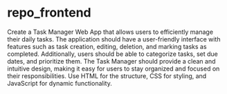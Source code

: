 # repo_frontend
Create a Task Manager Web App that allows users to efficiently manage their daily tasks. The application should have a user-friendly interface with features such as task creation, editing, deletion, and marking tasks as completed. Additionally, users should be able to categorize tasks, set due dates, and prioritize them. The Task Manager should provide a clean and intuitive design, making it easy for users to stay organized and focused on their responsibilities. Use HTML for the structure, CSS for styling, and JavaScript for dynamic functionality.

